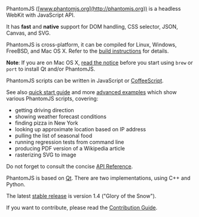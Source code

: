 PhantomJS ([www.phantomjs.org](http://phantomjs.org)) is a headless WebKit with JavaScript API.

It has **fast** and **native** support for DOM handling, CSS selector, JSON, Canvas, and SVG.

PhantomJS is cross-platform, it can be compiled for Linux, Windows, FreeBSD, and Mac OS X.
Refer to the [build instructions](http://code.google.com/p/phantomjs/wiki/BuildInstructions)
for details.

**Note**: If you are on Mac OS X, [read the notice](http://code.google.com/p/phantomjs/wiki/BuildInstructions#Mac_OS_X)
before you start using `brew` or `port` to install Qt and/or PhantomJS.

PhantomJS scripts can be written in JavaScript or [CoffeeScript](http://jashkenas.github.com/coffee-script/).

See also [quick start guide](http://code.google.com/p/phantomjs/wiki/QuickStart)
and more [advanced examples](http://code.google.com/p/phantomjs/wiki/ServiceIntegration)
which show various PhantomJS scripts, covering:

* getting driving direction
* showing weather forecast conditions
* finding pizza in New York
* looking up approximate location based on IP address
* pulling the list of seasonal food
* running regression tests from command line
* producing PDF version of a Wikipedia article
* rasterizing SVG to image

Do not forget to consult the concise [API Reference](http://code.google.com/p/phantomjs/wiki/Interface).

PhantomJS is based on [Qt](http://qt.nokia.com). There are two implementations, using C++ and Python.

The latest [stable release](http://code.google.com/p/phantomjs/wiki/ReleaseNotes) is version 1.4 ("Glory of the Snow").

If you want to contribute, please read the [Contribution Guide](http://code.google.com/p/phantomjs/wiki/ContributionGuide).
